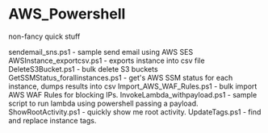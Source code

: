 # AWS_Powershell
non-fancy quick stuff

sendemail_sns.ps1 - sample send email using AWS SES
AWSInstance_exportcsv.ps1 - exports instance into csv file
DeleteS3Bucket.ps1 - bulk delete S3 buckets
GetSSMStatus_forallinstances.ps1 - get's AWS SSM status for each instance, dumps results into csv
Import_AWS_WAF_Rules.ps1 - bulk import AWS WAF Rules for blocking IPs.
InvokeLambda_withpayload.ps1 - sample script to run lambda using powershell passing a payload.
ShowRootActivity.ps1 - quickly show me root activity.
UpdateTags.ps1 - find and replace instance tags. 